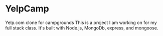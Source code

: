 # YelpCamp
Yelp.com clone  for campgrounds
This is a project I am working on for my full stack class.
It's built with Node.js, MongoDb, express, and mongoose.
